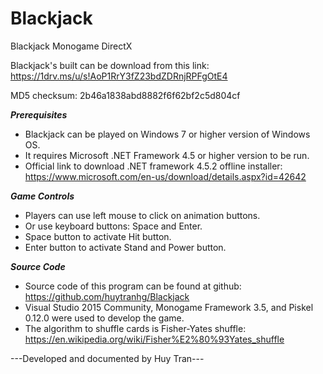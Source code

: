 # Blackjack
Blackjack Monogame DirectX

Blackjack's built can be download from this link: https://1drv.ms/u/s!AoP1RrY3fZ23bdZDRnjRPFgOtE4

MD5 checksum: 2b46a1838abd8882f6f62bf2c5d804cf

***Prerequisites***
- Blackjack can be played on Windows 7 or higher version of Windows OS.
- It requires Microsoft .NET Framework 4.5 or higher version to be run.
- Official link to download .NET framework 4.5.2 offline installer: https://www.microsoft.com/en-us/download/details.aspx?id=42642

***Game Controls***
- Players can use left mouse to click on animation buttons.
- Or use keyboard buttons: Space and Enter.
- Space button to activate Hit button.
- Enter button to activate Stand and Power button.

***Source Code***
- Source code of this program can be found at github: https://github.com/huytranhg/Blackjack
- Visual Studio 2015 Community, Monogame Framework 3.5, and Piskel 0.12.0 were used to develop the game.
- The algorithm to shuffle cards is Fisher-Yates shuffle: https://en.wikipedia.org/wiki/Fisher%E2%80%93Yates_shuffle

---Developed and documented by Huy Tran---
